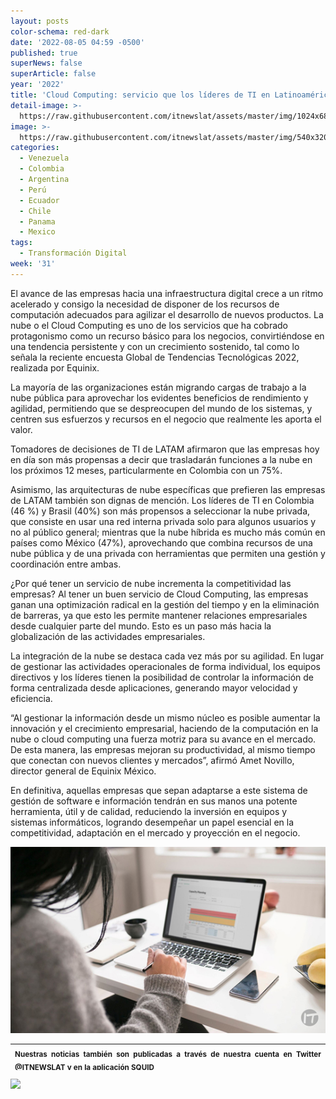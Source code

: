 ```yaml
---
layout: posts
color-schema: red-dark
date: '2022-08-05 04:59 -0500'
published: true
superNews: false
superArticle: false
year: '2022'
title: 'Cloud Computing: servicio que los líderes de TI en Latinoamérica prefieren'
detail-image: >-
  https://raw.githubusercontent.com/itnewslat/assets/master/img/1024x680/Trabajo-con-Laptop-g.jpg
image: >-
  https://raw.githubusercontent.com/itnewslat/assets/master/img/540x320/Trabajo-con-Laptop-p.jpg
categories:
  - Venezuela
  - Colombia
  - Argentina
  - Perú
  - Ecuador
  - Chile
  - Panama
  - Mexico
tags:
  - Transformación Digital
week: '31'
---
```

El avance de las empresas hacia una infraestructura digital crece a un ritmo acelerado y consigo la necesidad de disponer de los recursos de computación adecuados para agilizar el desarrollo de nuevos productos. La nube o el Cloud Computing es uno de los servicios que ha cobrado protagonismo como un recurso básico para los negocios, convirtiéndose en una tendencia persistente y con un crecimiento sostenido, tal como lo señala la reciente encuesta Global de Tendencias Tecnológicas 2022, realizada por Equinix.

La mayoría de las organizaciones están migrando cargas de trabajo a la nube pública para aprovechar los evidentes beneficios de rendimiento y agilidad, permitiendo que se despreocupen del mundo de los sistemas, y centren sus esfuerzos y recursos en el negocio que realmente les aporta el valor.

Tomadores de decisiones de TI de LATAM afirmaron que las empresas hoy en día son más propensas a decir que trasladarán funciones a la nube en los próximos 12 meses, particularmente en Colombia con un 75%. 

Asimismo, las arquitecturas de nube específicas que prefieren las empresas de LATAM también son dignas de mención. Los líderes de TI en Colombia (46 %) y Brasil (40%) son más propensos a seleccionar la nube privada, que consiste en usar una red interna privada solo para algunos usuarios y no al público general; mientras que la nube híbrida es mucho más común en países como México (47%), aprovechando que combina recursos de una nube pública y de una privada con herramientas que permiten una gestión y coordinación entre ambas.

¿Por qué tener un servicio de nube incrementa la competitividad las empresas?
Al tener un buen servicio de Cloud Computing, las empresas ganan una optimización radical en la gestión del tiempo y en la eliminación de barreras, ya que esto les permite mantener relaciones empresariales desde cualquier parte del mundo. Esto es un paso más hacia la globalización de las actividades empresariales.

La integración de la nube se destaca cada vez más por su agilidad. En lugar de gestionar las actividades operacionales de forma individual, los equipos directivos y los líderes tienen la posibilidad de controlar la información de forma centralizada desde aplicaciones, generando mayor velocidad y eficiencia.

“Al gestionar la información desde un mismo núcleo es posible aumentar la innovación y el crecimiento empresarial, haciendo de la computación en la nube o cloud computing una fuerza motriz para su avance en el mercado. De esta manera, las empresas mejoran su productividad, al mismo tiempo que conectan con nuevos clientes y mercados”, afirmó Amet Novillo, director general de Equinix México. 

En definitiva, aquellas empresas que sepan adaptarse a este sistema de gestión de software e información tendrán en sus manos una potente herramienta, útil y de calidad, reduciendo la inversión en equipos y sistemas informáticos, logrando desempeñar un papel esencial en la competitividad, adaptación en el mercado y proyección en el negocio. 

![](https://raw.githubusercontent.com/itnewslat/assets/master/img/540x320/Trabajo-con-Laptop-p.jpg)

<table style="height: 42px;" width="569">
<tbody>
<tr>
<td style="text-align: justify;"><sub><strong>Nuestras noticias también son publicadas a través de nuestra cuenta en Twitter <a href="https://twitter.com/itnewslat?lang=es">@ITNEWSLAT</a> y en la aplicación <a href="https://squidapp.co/en/">SQUID</a></strong></sub></td>
</tr>
</tbody>
</table>

<img src="https://tracker.metricool.com/c3po.jpg?hash=56f88a41e39ab42c063cc51676587a04"/>
